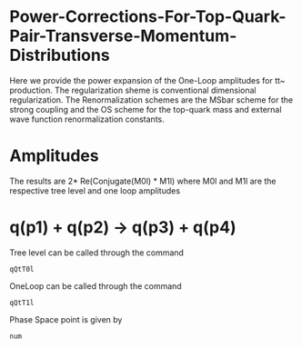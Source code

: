 # Power-Corrections-For-Top-Quark-Pair-Transverse-Momentum-Distributions
Here we provide the power expansion of the One-Loop amplitudes for tt~ production. The regularization sheme is conventional dimensional regularization. The Renormalization schemes are the MSbar scheme for the strong coupling and the OS scheme for the top-quark mass and external wave function renormalization constants. 

# Amplitudes
The results are 2* Re(Conjugate(M0l) * M1l) where M0l and M1l are the respective tree level and one loop amplitudes

# q(p1) + q(p2) -> q(p3) + q(p4)

Tree level can be called through the command

```
qQtT0l
```

OneLoop can be called through the command

```
qQtT1l
```
Phase Space point is given by 

```
num
```
